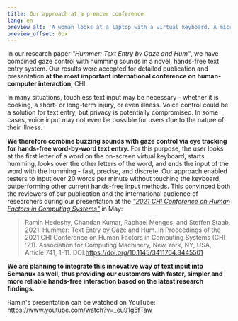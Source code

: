 ```yaml
---
title: Our approach at a premier conference
lang: en
preview_alt: 'A woman looks at a laptop with a virtual keyboard. A microphone is attached in front of the laptop, and an eye tracker is attached under the screen.'
preview_offset: 0px
---
```


In our research paper *"Hummer: Text Entry by Gaze and Hum"*, we have combined gaze control with humming sounds in a novel, hands-free text entry system. Our results were accepted for detailed publication and presentation **at the most important international conference on human-computer interaction**, CHI.

In many situations, touchless text input may be necessary - whether it is cooking, a short- or long-term injury, or even illness. Voice control could be a solution for text entry, but privacy is potentially compromised. In some cases, voice input may not even be possible for users due to the nature of their illness.

**We therefore combine buzzing sounds with gaze control via eye tracking for hands-free word-by-word text entry.** For this purpose, the user looks at the first letter of a word on the on-screen virtual keyboard, starts humming, looks over the other letters of the word, and ends the input of the word with the humming - fast, precise, and discrete. Our approach enabled testers to input over 20 words per minute without touching the keyboard, outperforming other current hands-free input methods. This convinced both the reviewers of our publication and the international audience of researchers during our presentation at the [*"2021 CHI Conference on Human Factors in Computing Systems"*](https://chi2021.acm.org/) in May:

> Ramin Hedeshy, Chandan Kumar, Raphael Menges, and Steffen Staab. 2021. Hummer: Text Entry by Gaze and Hum. In Proceedings of the 2021 CHI Conference on Human Factors in Computing Systems (CHI '21). Association for Computing Machinery, New York, NY, USA, Article 741, 1–11. DOI:<https://doi.org/10.1145/3411764.3445501>

**We are planning to integrate this innovative way of text input into Semanux as well, thus providing our customers with faster, simpler and more reliable hands-free interaction based on the latest research findings.**

Ramin's presentation can be watched on YouTube: <https://www.youtube.com/watch?v=_eu91g5fTaw>